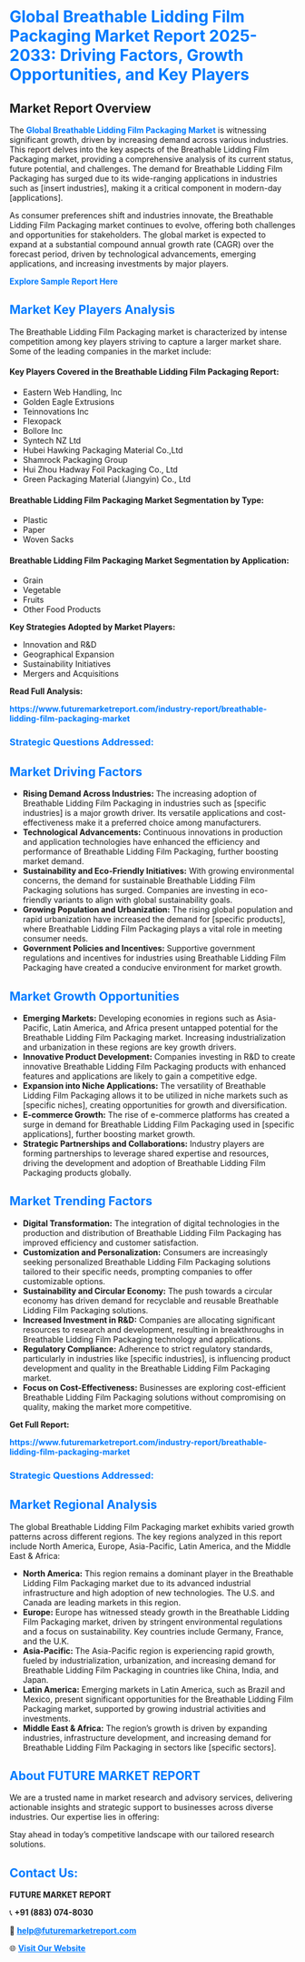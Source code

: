 <h1 style="color: #007BFF;">Global Breathable Lidding Film Packaging Market Report 2025-2033: Driving Factors, Growth Opportunities, and Key Players</h1>

<section id="overview">
<h2>Market Report Overview</h2>
<p>The <a href="https://www.futuremarketreport.com/industry-report/breathable-lidding-film-packaging-market" style="color: #007BFF; text-decoration: none;"><strong>Global Breathable Lidding Film Packaging Market</strong></a> is witnessing significant growth, driven by increasing demand across various industries. This report delves into the key aspects of the Breathable Lidding Film Packaging market, providing a comprehensive analysis of its current status, future potential, and challenges. The demand for Breathable Lidding Film Packaging has surged due to its wide-ranging applications in industries such as [insert industries], making it a critical component in modern-day [applications].</p>
<p>As consumer preferences shift and industries innovate, the Breathable Lidding Film Packaging market continues to evolve, offering both challenges and opportunities for stakeholders. The global market is expected to expand at a substantial compound annual growth rate (CAGR) over the forecast period, driven by technological advancements, emerging applications, and increasing investments by major players.</p>
</section>

<section id="overview">
<p><a href="https://www.futuremarketreport.com/request-sample/reportId=103541" style="color: #007BFF; text-decoration: none;"><strong>Explore Sample Report Here</strong></a></p>
</section>

<section id="key-players">
<h2 style="color: #007BFF;">Market Key Players Analysis</h2>
<p>The Breathable Lidding Film Packaging market is characterized by intense competition among key players striving to capture a larger market share. Some of the leading companies in the market include:</p>
<h4>Key Players Covered in the Breathable Lidding Film Packaging Report:</h4>
<ul><li>Eastern Web Handling, Inc</li><li>Golden Eagle Extrusions</li><li>Teinnovations Inc</li><li>Flexopack</li><li>Bollore Inc</li><li>Syntech NZ Ltd</li><li>Hubei Hawking Packaging Material Co.,Ltd</li><li>Shamrock Packaging Group</li><li>Hui Zhou Hadway Foil Packaging Co., Ltd</li><li>Green Packaging Material (Jiangyin) Co., Ltd</li></ul>
<h4>Breathable Lidding Film Packaging Market Segmentation by Type:</h4>
<ul><li>Plastic</li><li>Paper</li><li>Woven Sacks</li></ul>

<h4>Breathable Lidding Film Packaging Market Segmentation by Application:</h4>
<ul><li>Grain</li><li>Vegetable</li><li>Fruits</li><li>Other Food Products</li></ul>
<p><strong>Key Strategies Adopted by Market Players:</strong></p>
<ul>
<li>Innovation and R&D</li>
<li>Geographical Expansion</li>
<li>Sustainability Initiatives</li>
<li>Mergers and Acquisitions</li>
</ul>
</section>

<section>
<p><strong>Read Full Analysis: </strong></p><a href="https://www.futuremarketreport.com/industry-report/breathable-lidding-film-packaging-market" style="color: #007BFF; text-decoration: none;"><strong>https://www.futuremarketreport.com/industry-report/breathable-lidding-film-packaging-market</strong></a>
<h3 style="color: #007BFF;">Strategic Questions Addressed:</h3>
</section>

<section id="driving-factors">
<h2 style="color: #007BFF;">Market Driving Factors</h2>
<ul>
<li><strong>Rising Demand Across Industries:</strong> The increasing adoption of Breathable Lidding Film Packaging in industries such as [specific industries] is a major growth driver. Its versatile applications and cost-effectiveness make it a preferred choice among manufacturers.</li>
<li><strong>Technological Advancements:</strong> Continuous innovations in production and application technologies have enhanced the efficiency and performance of Breathable Lidding Film Packaging, further boosting market demand.</li>
<li><strong>Sustainability and Eco-Friendly Initiatives:</strong> With growing environmental concerns, the demand for sustainable Breathable Lidding Film Packaging solutions has surged. Companies are investing in eco-friendly variants to align with global sustainability goals.</li>
<li><strong>Growing Population and Urbanization:</strong> The rising global population and rapid urbanization have increased the demand for [specific products], where Breathable Lidding Film Packaging plays a vital role in meeting consumer needs.</li>
<li><strong>Government Policies and Incentives:</strong> Supportive government regulations and incentives for industries using Breathable Lidding Film Packaging have created a conducive environment for market growth.</li>
</ul>
</section>

<section id="growth-opportunities">
<h2 style="color: #007BFF;">Market Growth Opportunities</h2>
<ul>
<li><strong>Emerging Markets:</strong> Developing economies in regions such as Asia-Pacific, Latin America, and Africa present untapped potential for the Breathable Lidding Film Packaging market. Increasing industrialization and urbanization in these regions are key growth drivers.</li>
<li><strong>Innovative Product Development:</strong> Companies investing in R&D to create innovative Breathable Lidding Film Packaging products with enhanced features and applications are likely to gain a competitive edge.</li>
<li><strong>Expansion into Niche Applications:</strong> The versatility of Breathable Lidding Film Packaging allows it to be utilized in niche markets such as [specific niches], creating opportunities for growth and diversification.</li>
<li><strong>E-commerce Growth:</strong> The rise of e-commerce platforms has created a surge in demand for Breathable Lidding Film Packaging used in [specific applications], further boosting market growth.</li>
<li><strong>Strategic Partnerships and Collaborations:</strong> Industry players are forming partnerships to leverage shared expertise and resources, driving the development and adoption of Breathable Lidding Film Packaging products globally.</li>
</ul>
</section>

<section id="trending-factors">
<h2 style="color: #007BFF;">Market Trending Factors</h2>
<ul>
<li><strong>Digital Transformation:</strong> The integration of digital technologies in the production and distribution of Breathable Lidding Film Packaging has improved efficiency and customer satisfaction.</li>
<li><strong>Customization and Personalization:</strong> Consumers are increasingly seeking personalized Breathable Lidding Film Packaging solutions tailored to their specific needs, prompting companies to offer customizable options.</li>
<li><strong>Sustainability and Circular Economy:</strong> The push towards a circular economy has driven demand for recyclable and reusable Breathable Lidding Film Packaging solutions.</li>
<li><strong>Increased Investment in R&D:</strong> Companies are allocating significant resources to research and development, resulting in breakthroughs in Breathable Lidding Film Packaging technology and applications.</li>
<li><strong>Regulatory Compliance:</strong> Adherence to strict regulatory standards, particularly in industries like [specific industries], is influencing product development and quality in the Breathable Lidding Film Packaging market.</li>
<li><strong>Focus on Cost-Effectiveness:</strong> Businesses are exploring cost-efficient Breathable Lidding Film Packaging solutions without compromising on quality, making the market more competitive.</li>
</ul>
</section>

<section>
<p><strong>Get Full Report: </strong></p><a href="https://www.futuremarketreport.com/industry-report/breathable-lidding-film-packaging-market" style="color: #007BFF; text-decoration: none;"><strong>https://www.futuremarketreport.com/industry-report/breathable-lidding-film-packaging-market</strong></a>
<h3 style="color: #007BFF;">Strategic Questions Addressed:</h3>
</section>


<section id="regional-analysis">
<h2 style="color: #007BFF;">Market Regional Analysis</h2>
<p>The global Breathable Lidding Film Packaging market exhibits varied growth patterns across different regions. The key regions analyzed in this report include North America, Europe, Asia-Pacific, Latin America, and the Middle East & Africa:</p>
<ul>
<li><strong>North America:</strong> This region remains a dominant player in the Breathable Lidding Film Packaging market due to its advanced industrial infrastructure and high adoption of new technologies. The U.S. and Canada are leading markets in this region.</li>
<li><strong>Europe:</strong> Europe has witnessed steady growth in the Breathable Lidding Film Packaging market, driven by stringent environmental regulations and a focus on sustainability. Key countries include Germany, France, and the U.K.</li>
<li><strong>Asia-Pacific:</strong> The Asia-Pacific region is experiencing rapid growth, fueled by industrialization, urbanization, and increasing demand for Breathable Lidding Film Packaging in countries like China, India, and Japan.</li>
<li><strong>Latin America:</strong> Emerging markets in Latin America, such as Brazil and Mexico, present significant opportunities for the Breathable Lidding Film Packaging market, supported by growing industrial activities and investments.</li>
<li><strong>Middle East & Africa:</strong> The region’s growth is driven by expanding industries, infrastructure development, and increasing demand for Breathable Lidding Film Packaging in sectors like [specific sectors].</li>
</ul>
</section>

<footer>
<h2 style="color: #007BFF;">About FUTURE MARKET REPORT</h2>
<p>We are a trusted name in market research and advisory services, delivering actionable insights and strategic support to businesses across diverse industries. Our expertise lies in offering:</p>

<p>Stay ahead in today’s competitive landscape with our tailored research solutions.</p>

<h2 style="color: #007BFF;">Contact Us:</h2>
<p><strong>FUTURE MARKET REPORT</strong></p>
<p>📞 <strong>+91 (883) 074-8030</strong></p>
<p>📧 <strong><a href="mailto:help@futuremarketreport.com" style="color: #007BFF;">help@futuremarketreport.com</a></strong></p>
<p>🌐 <strong><a href="https://www.futuremarketreport.com/" style="color: #007BFF;">Visit Our Website</a></strong></p>
</footer>